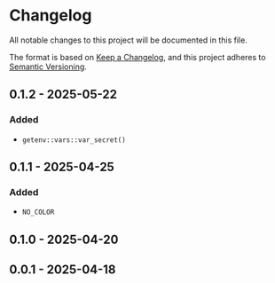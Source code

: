 # Changelog

All notable changes to this project will be documented in this file.

The format is based on [Keep a Changelog](https://keepachangelog.com/en/1.0.0/),
and this project adheres to [Semantic Versioning](https://semver.org/spec/v2.0.0.html).

## 0.1.2 - 2025-05-22
### Added
- `getenv::vars::var_secret()`

## 0.1.1 - 2025-04-25
### Added
- `NO_COLOR`

## 0.1.0 - 2025-04-20

## 0.0.1 - 2025-04-18
